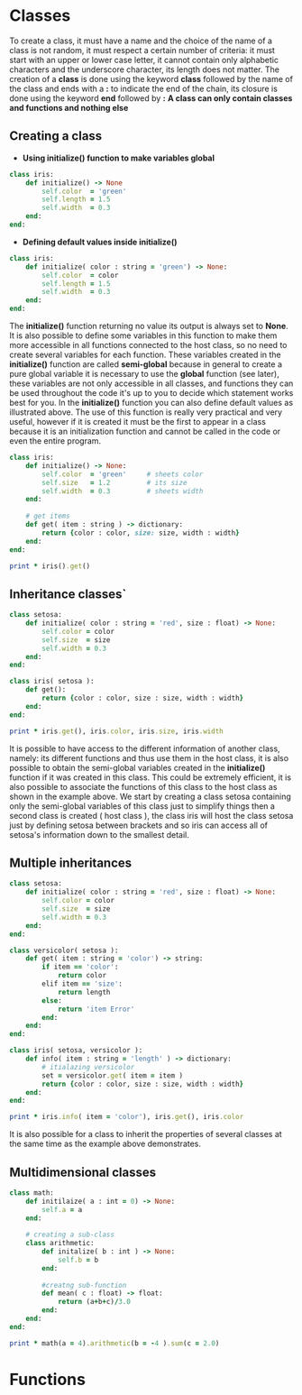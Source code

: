 # Classes

To create a class, it must have a name and the choice of the name of a class is not random, it must respect a certain number of criteria: it must start with an upper or lower case letter, it cannot contain only alphabetic characters and the underscore character, its length does not matter. The creation of a __class__ is done using the keyword **class** followed by the name of the class and ends with a **:** to indicate the end of the chain, its closure is done using the keyword **end** followed by **:** 
**A class can only contain classes and functions and nothing else**

## Creating a class
- **Using __initialize()__ function to make variables global**

```ruby
class iris:
    def initialize() -> None
        self.color  = 'green'
        self.length = 1.5
        self.width  = 0.3
    end:
end:
```

- **Defining default values inside __initialize()__**

```ruby
class iris:
    def initialize( color : string = 'green') -> None:
        self.color  = color
        self.length = 1.5
        self.width  = 0.3
    end:
end:
```

The **initialize()** function returning no value its output is always set to **None**.
It is also possible to define some variables in this function to make them more accessible in all functions connected to the host class, so no need to create several variables for each function. These variables created in the **initialize()** function are called **semi-global** because in general to create a pure global variable it is necessary to use the **global** function (see later), these variables are not only accessible in all classes, and functions they can be used throughout the code it's up to you to decide which statement works best for you.
In the **initialize()** function you can also define default values as illustrated above.
The use of this function is really very practical and very useful, however if it is created it must be the first to appear in a class because it is an initialization function and cannot be called in the code or even the entire program.


```ruby
class iris:
    def initialize() -> None:
        self.color  = 'green'     # sheets color
        self.size   = 1.2         # its size
        self.width  = 0.3         # sheets width
    end:
    
    # get items
    def get( item : string ) -> dictionary:
        return {color : color, size: size, width : width}
    end:
end:    

print * iris().get()
```


## Inheritance classes`

```ruby
class setosa:
    def initialize( color : string = 'red', size : float) -> None:
        self.color = color
        self.size  = size 
        self.width = 0.3
    end:
end:

class iris( setosa ):
    def get():
        return {color : color, size : size, width : width}
    end:
end:

print * iris.get(), iris.color, iris.size, iris.width
```

It is possible to have access to the different information of another class, namely: its different functions and thus use them in the host class, it is also possible to obtain the semi-global variables created in the **initialize()** function if it was created in this class. This could be extremely efficient, it is also possible to associate the functions of this class to the host class as shown in the example above.
We start by creating a class setosa containing only the semi-global variables of this class just to simplify things then a second class is created ( host class ), the class iris will host the class setosa just by defining setosa between brackets and so iris can access all of setosa's information down to the smallest detail.

## Multiple inheritances


```ruby
class setosa:
    def initialize( color : string = 'red', size : float) -> None:
        self.color = color
        self.size  = size 
        self.width = 0.3
    end:
end:

class versicolor( setosa ):
    def get( item : string = 'color') -> string:
        if item == 'color':
            return color
        elif item == 'size':
            return length
        else:
            return 'item Error'
        end:
    end:
end:

class iris( setosa, versicolor ):
    def info( item : string = 'length' ) -> dictionary:
        # itialazing versicolor
        set = versicolor.get( item = item )
        return {color : color, size : size, width : width}
    end:
end:

print * iris.info( item = 'color'), iris.get(), iris.color 
```

It is also possible for a class to inherit the properties of several classes at the same time as the example above demonstrates.

## Multidimensional classes

```ruby
class math:
    def initilaize( a : int = 0) -> None:
        self.a = a
    end:
    
    # creating a sub-class
    class arithmetic:
        def initalize( b : int ) -> None:
            self.b = b
        end:
        
        #creatng sub-function
        def mean( c : float) -> float:
            return (a+b+c)/3.0
        end:
    end:
end:

print * math(a = 4).arithmetic(b = -4 ).sum(c = 2.0)
```
# Functions 

